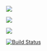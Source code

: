 <a href="https://codeclimate.com/github/Ofitserov/project-lvl1-s69"><img src="https://codeclimate.com/github/Ofitserov/project-lvl1-s69/badges/gpa.svg" /></a>

<a href="https://codeclimate.com/github/Ofitserov/project-lvl1-s69/coverage"><img src="https://codeclimate.com/github/Ofitserov/project-lvl1-s69/badges/coverage.svg" /></a>

<a href="https://codeclimate.com/github/Ofitserov/project-lvl1-s69"><img src="https://codeclimate.com/github/Ofitserov/project-lvl1-s69/badges/issue_count.svg" /></a>

[![Build Status](https://travis-ci.org/Ofitserov/project-lvl1-s69.svg?branch=master)](https://travis-ci.org/Ofitserov/project-lvl1-s69)
